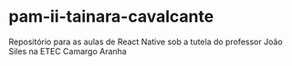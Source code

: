 # pam-ii-tainara-cavalcante
Repositório para as aulas de React Native sob a tutela do professor João Siles na ETEC  Camargo Aranha
